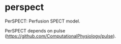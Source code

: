 # perspect
PerSPECT: Perfusion SPECT model.

PerSPECT depends on pulse (https://github.com/ComputationalPhysiology/pulse).
